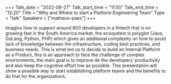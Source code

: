 +++
Talk_date = "2022-09-27"
Talk_start_time = "11:50"
Talk_end_time = "12:20"
Title = "Why and Where to start a Platform Engineering Team"
Type = "talk"
Speakers = ["matheus-paes"]
+++

Imagine how to support around 800 developers in a fintech that is on growing fast in the South America market, the ecosystem is polyglot (Java, GoLang, Python, PHP) which gives an additional complexity on how to avoid lack of knowledge between the infrastructure, coding best practices, and business needs. This is what led us to decide to build an Internal Platform as a Product, this is an approach to face the challenge of complex environments, the main goal is to improve de the developers’ productivity and also keep the cognitive effort low as possible. This presentation will show a possible way to start establishing platform teams and the benefits to do that for the organizations.